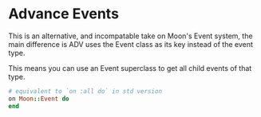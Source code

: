 Advance Events
==============
This is an alternative, and incompatable take on Moon's Event system, the 
main difference is ADV uses the Event class as its key instead of the event type.

This means you can use an Event superclass to get all child events of that type.

```ruby
# equivalent to `on :all do` in std version
on Moon::Event do 
end
```
